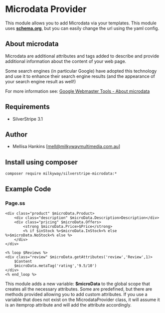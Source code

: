 # Microdata Provider

This module allows you to add Microdata via your templates. This module uses **[schema.org](http://www.schema.org/)**, but you can easily change the url using the yaml config.

## About microdata

Microdata are additional attributes and tags added to describe and provide additional information about the content of your web page.

Some search engines (in particular Google) have adopted this technology and use it to enhance their search engine results (and the
appearance of your search engine result as well!)

For more information see: [Google Webmaster Tools - About microdata](https://support.google.com/webmasters/answer/176035)

## Requirements

*  SilverStripe 3.1

## Author

*  Mellisa Hankins [mell@milkywaymultimedia.com.au]

## Install using composer

```
composer require milkyway/silverstripe-microdata:*
```

## Example Code

### Page.ss
```
<div class="product" $microData.Product>
    <div class="description" $microData.Description>Description</div>
    <div class="pricing" $microData.Offers>
        <strong $microData.Price>$Price</strong>
        <% if $inStock %>$microData.InStock<% else %>$microData.NoStock<% else %>
    </div>
</div>

<% loop $Reviews %>
<div class="review" $microData.getAttributes('review','Review',1)>
    $Content
    $microData.metaTag('rating','9.5/10')
</div>
<% end_loop %>
```

This module adds a new variable: **$microData** to the global scope that creates all the necessary attributes. Some are predefined,
but there are methods provided allowing you to add custom attributes. If you use a variable that does not exist on the MicrodataProvider class,
it will assume it is an itemprop attribute and will add the attribute accordingly.